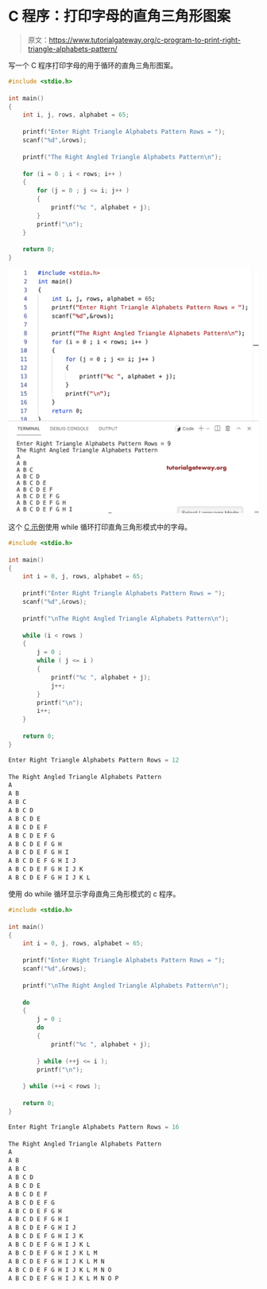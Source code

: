 # C 程序：打印字母的直角三角形图案

> 原文：<https://www.tutorialgateway.org/c-program-to-print-right-triangle-alphabets-pattern/>

写一个 C 程序打印字母的用于循环的直角三角形图案。

```c
#include <stdio.h>

int main()
{
    int i, j, rows, alphabet = 65;

    printf("Enter Right Triangle Alphabets Pattern Rows = ");
    scanf("%d",&rows);

    printf("The Right Angled Triangle Alphabets Pattern\n"); 

	for (i = 0 ; i < rows; i++ ) 
	{
		for (j = 0 ; j <= i; j++ ) 	
		{
			printf("%c ", alphabet + j);
		}
		printf("\n");
	}

    return 0;
}
```

![C Program to Print Right Triangle Alphabets Pattern](img/a1228ac3cc732ea97cf35e33cd88a4e3.png)

这个 [C 示例](https://www.tutorialgateway.org/c-programming-examples/)使用 while 循环打印直角三角形模式中的字母。

```c
#include <stdio.h>

int main()
{
    int i = 0, j, rows, alphabet = 65;

    printf("Enter Right Triangle Alphabets Pattern Rows = ");
    scanf("%d",&rows);

    printf("\nThe Right Angled Triangle Alphabets Pattern\n"); 

	while (i < rows ) 
	{
		j = 0 ;
		while ( j <= i ) 	
		{
			printf("%c ", alphabet + j);
			j++;
		}
		printf("\n");
		i++;
	}

    return 0;
}
```

```c
Enter Right Triangle Alphabets Pattern Rows = 12

The Right Angled Triangle Alphabets Pattern
A 
A B 
A B C 
A B C D 
A B C D E 
A B C D E F 
A B C D E F G 
A B C D E F G H 
A B C D E F G H I 
A B C D E F G H I J 
A B C D E F G H I J K 
A B C D E F G H I J K L
```

使用 do while 循环显示字母直角三角形模式的 c 程序。

```c
#include <stdio.h>

int main()
{
    int i = 0, j, rows, alphabet = 65;

    printf("Enter Right Triangle Alphabets Pattern Rows = ");
    scanf("%d",&rows);

    printf("\nThe Right Angled Triangle Alphabets Pattern\n"); 

	do 
	{
		j = 0 ;
		do	
		{
			printf("%c ", alphabet + j);

		} while (++j <= i );
		printf("\n");

	} while (++i < rows );

    return 0;
}
```

```c
Enter Right Triangle Alphabets Pattern Rows = 16

The Right Angled Triangle Alphabets Pattern
A 
A B 
A B C 
A B C D 
A B C D E 
A B C D E F 
A B C D E F G 
A B C D E F G H 
A B C D E F G H I 
A B C D E F G H I J 
A B C D E F G H I J K 
A B C D E F G H I J K L 
A B C D E F G H I J K L M 
A B C D E F G H I J K L M N 
A B C D E F G H I J K L M N O 
A B C D E F G H I J K L M N O P 
```